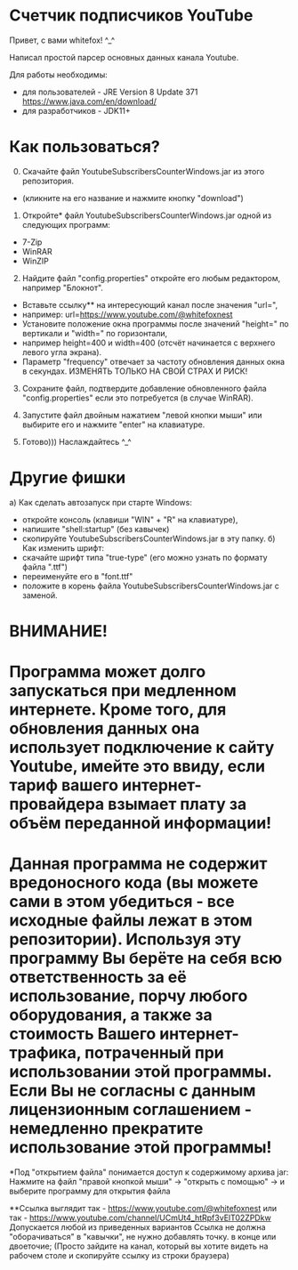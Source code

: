 # Счетчик подписчиков YouTube

Привет, с вами whitefox! ^_^

Написал простой парсер основных данных канала Youtube.

Для работы необходимы: 
- для пользователей - JRE Version 8 Update 371 https://www.java.com/en/download/
- для разработчиков - JDK11+

# Как пользоваться?

0) Скачайте файл YoutubeSubscribersCounterWindows.jar из этого репозитория.
- (кликните на его название и нажмите кнопку "download")

1) Откройте* файл YoutubeSubscribersCounterWindows.jar одной из следующих программ:
- 7-Zip
- WinRAR
- WinZIP

2) Найдите файл "config.properties" откройте его любым редактором, например "Блокнот".
- Вставьте ссылку** на интересующий канал после значения "url=", 
- например: url=https://www.youtube.com/@whitefoxnest
- Установите положение окна программы после значений "height=" по вертикали и "width=" по горизонтали, 
- например height=400 и width=400 (отсчёт начинается с верхнего левого угла экрана).
- Параметр "frequency" отвечает за частоту обновления данных окна в секундах. ИЗМЕНЯТЬ ТОЛЬКО НА СВОЙ СТРАХ И РИСК!

3) Сохраните файл, подтвердите добавление обновленного файла "config.properties" если это потребуется (в случае WinRAR).

4) Запустите файл двойным нажатием "левой кнопки мыши" или выбирите его и нажмите "enter" на клавиатуре.

5) Готово))) Наслаждайтесь ^_^ 

# Другие фишки
а) Как сделать автозапуск при старте Windows: 
- откройте консоль (клавиши "WIN" + "R" на клавиатуре), 
- напишите "shell:startup" (без кавычек)
- скопируйте YoutubeSubscribersCounterWindows.jar в эту папку.
б) Как изменить шрифт:
- скачайте шрифт типа "true-type" (его можно узнать по формату файла ".ttf")
- переименуйте его в "font.ttf"
- положите в корень файла YoutubeSubscribersCounterWindows.jar с заменой. 

# ВНИМАНИЕ!

# Программа может долго запускаться при медленном интернете. Кроме того, для обновления данных она использует подключение к сайту Youtube, имейте это ввиду, если тариф вашего интернет-провайдера взымает плату за объём переданной информации!

# Данная программа не содержит вредоносного кода (вы можете сами в этом убедиться - все исходные файлы лежат в этом репозитории). Используя эту программу Вы берёте на себя всю ответственность за её использование, порчу любого оборудования, а также за стоимость Вашего интернет-трафика, потраченный при использовании этой программы. Если Вы не согласны с данным лицензионным соглашением - немедленно прекратите использование этой программы!

*Под "открытием файла" понимается доступ к содержимому архива jar: 
Нажмите на файл "правой кнопкой мыши" -> "открыть с помощью" -> и выберите программу для открытия файла

**Ссылка выглядит так - https://www.youtube.com/@whitefoxnest или так - https://www.youtube.com/channel/UCmUt4_htRpf3vElT02ZPDkw
Допускается любой из приведенных вариантов
Ссылка не должна "оборачиваться" в "кавычки", не нужно добавлять точку. в конце или двоеточие;
(Просто зайдите на канал, который вы хотите видеть на рабочем столе и скопируйте ссылку из строки браузера)

